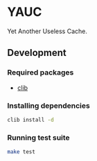 # YAUC

Yet Another Useless Cache.

## Development

### Required packages

* [clib](https://github.com/clibs/clib)

### Installing dependencies

```bash
clib install -d
```

### Running test suite

```bash
make test
```
